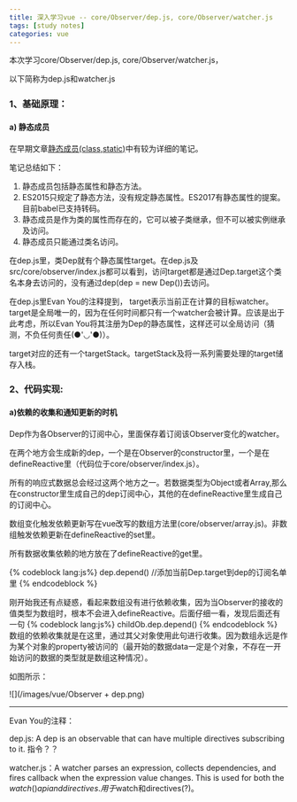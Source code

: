 ```yaml
---
title: 深入学习vue -- core/Observer/dep.js, core/Observer/watcher.js
tags: [study notes]
categories: vue
---
```


本次学习core/Observer/dep.js, core/Observer/watcher.js，

以下简称为dep.js和watcher.js

### 1、基础原理：

#### a) 静态成员

在早期文章[静态成员(class,static)](../ES6/static.md)中有较为详细的笔记。

笔记总结如下：

1. 静态成员包括静态属性和静态方法。
2. ES2015只规定了静态方法，没有规定静态属性。ES2017有静态属性的提案。目前babel已支持转码。
3. 静态成员是作为类的属性而存在的，它可以被子类继承，但不可以被实例继承及访问。
4. 静态成员只能通过类名访问。

在dep.js里，类Dep就有个静态属性target。在dep.js及src/core/observer/index.js都可以看到，访问target都是通过Dep.target这个类名本身去访问的，没有通过dep(dep = new Dep())去访问。

在dep.js里Evan You的注释提到， target表示当前正在计算的目标watcher。target是全局唯一的，因为在任何时间都只有一个watcher会被计算。应该是出于此考虑，所以Evan You将其注册为Dep的静态属性，这样还可以全局访问（猜测，不负任何责任(●'◡'●)）。

target对应的还有一个targetStack。targetStack及将一系列需要处理的target储存入栈。



### 2、代码实现:


#### a)依赖的收集和通知更新的时机

Dep作为各Observer的订阅中心，里面保存着订阅该Observer变化的watcher。

在两个地方会生成新的dep，一个是在Observer的constructor里，一个是在defineReactive里（代码位于core/observer/index.js）。

所有的响应式数据总会经过这两个地方之一。若数据类型为Object或者Array,那么在constructor里生成自己的dep订阅中心，其他的在defineReactive里生成自己的订阅中心。

数组变化触发依赖更新写在vue改写的数组方法里(core/observer/array.js)。非数组触发依赖更新在defineReactive的set里。

所有数据收集依赖的地方放在了defineReactive的get里。

{% codeblock lang:js%}
dep.depend() //添加当前Dep.target到dep的订阅名单里
{% endcodeblock %}  

刚开始我还有点疑惑，看起来数组没有进行依赖收集，因为当Observer的接收的值类型为数组时，根本不会进入defineReactive。后面仔细一看，发现后面还有一句
{% codeblock lang:js%}
childOb.dep.depend()
{% endcodeblock %}   
数组的依赖收集就是在这里，通过其父对象使用此句进行收集。因为数组永远是作为某个对象的property被访问的（最开始的数据data一定是个对象，不存在一开始访问的数据的类型就是数组这种情况）。

如图所示：

![](/images/vue/Observer + dep.png)
____


Evan You的注释：

dep.js: A dep is an observable that can have multiple directives subscribing to it. 指令？？

watcher.js：A watcher parses an expression, collects dependencies, and fires callback when the expression value changes. This is used for both the $watch() api and directives. 用于$watch和directives(?)。